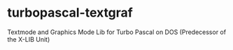 # turbopascal-textgraf
Textmode and Graphics Mode Lib for Turbo Pascal on DOS (Predecessor of the X-LIB Unit)
